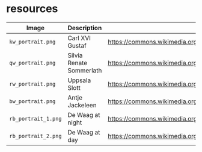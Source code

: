 # resources

Image              |Description             |URL
-------------------|------------------------|--------------------------------------------------------------------------------------
`kw_portrait.png`  |Carl XVI Gustaf         |https://commons.wikimedia.org/wiki/File:Carlos_Gustavo_da_Su%C3%A9cia_(meio_corpo).jpg
`qw_portrait.png`  |Silvia Renate Sommerlath|https://commons.wikimedia.org/wiki/Category:Queen_Silvia_of_Sweden#/media/File:Queen_Silvia_of_Sweden_in_2018.jpg
`rw_portrait.png`  |Uppsala Slott           |https://commons.wikimedia.org/wiki/Category:Uppsala_slott#/media/File:Schloss_Uppsala.jpg
`bw_portrait.png`  |Antje Jackeleen         |https://commons.wikimedia.org/wiki/File:Biskopsvigning_2014-12-14_001.jpg
`rb_portrait_1.png`|De Waag at night        |https://commons.wikimedia.org/wiki/File:De_Waag,_Amsterdam.jpg
`rb_portrait_2.png`|De Waag at day        |https://commons.wikimedia.org/wiki/File:Waag_Amsterdam_02.JPG




